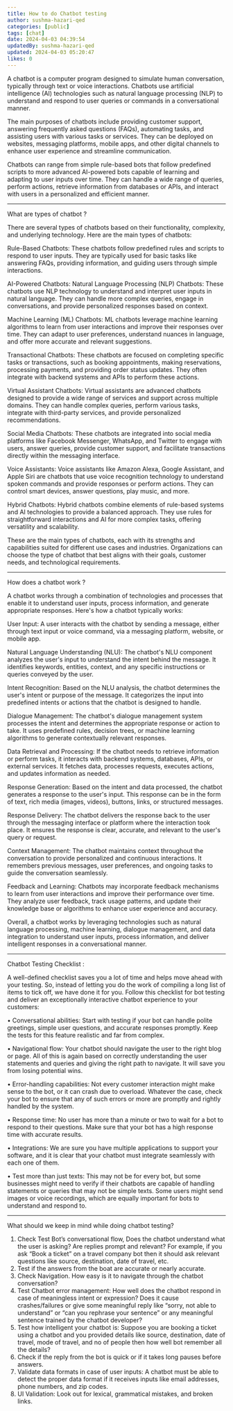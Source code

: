 ```yaml
---
title: How to do Chatbot testing
author: sushma-hazari-qed
categories: [public]
tags: [chat]
date: 2024-04-03 04:39:54 
updatedBy: sushma-hazari-qed
updated: 2024-04-03 05:20:47 
likes: 0
---
```


A chatbot is a computer program designed to simulate human conversation, typically through text or voice interactions. Chatbots use artificial intelligence (AI) technologies such as natural language processing (NLP) to understand and respond to user queries or commands in a conversational manner.

The main purposes of chatbots include providing customer support, answering frequently asked questions (FAQs), automating tasks, and assisting users with various tasks or services. They can be deployed on websites, messaging platforms, mobile apps, and other digital channels to enhance user experience and streamline communication.

Chatbots can range from simple rule-based bots that follow predefined scripts to more advanced AI-powered bots capable of learning and adapting to user inputs over time. They can handle a wide range of queries, perform actions, retrieve information from databases or APIs, and interact with users in a personalized and efficient manner.

***

What are types of chatbot ?

There are several types of chatbots based on their functionality, complexity, and underlying technology. Here are the main types of chatbots:

Rule-Based Chatbots: These chatbots follow predefined rules and scripts to respond to user inputs. They are typically used for basic tasks like answering FAQs, providing information, and guiding users through simple interactions.

AI-Powered Chatbots: Natural Language Processing (NLP) Chatbots: These chatbots use NLP technology to understand and interpret user inputs in natural language. They can handle more complex queries, engage in conversations, and provide personalized responses based on context.

Machine Learning (ML) Chatbots: ML chatbots leverage machine learning algorithms to learn from user interactions and improve their responses over time. They can adapt to user preferences, understand nuances in language, and offer more accurate and relevant suggestions.

Transactional Chatbots: These chatbots are focused on completing specific tasks or transactions, such as booking appointments, making reservations, processing payments, and providing order status updates. They often integrate with backend systems and APIs to perform these actions.

Virtual Assistant Chatbots: Virtual assistants are advanced chatbots designed to provide a wide range of services and support across multiple domains. They can handle complex queries, perform various tasks, integrate with third-party services, and provide personalized recommendations.

Social Media Chatbots: These chatbots are integrated into social media platforms like Facebook Messenger, WhatsApp, and Twitter to engage with users, answer queries, provide customer support, and facilitate transactions directly within the messaging interface.

Voice Assistants: Voice assistants like Amazon Alexa, Google Assistant, and Apple Siri are chatbots that use voice recognition technology to understand spoken commands and provide responses or perform actions. They can control smart devices, answer questions, play music, and more.

Hybrid Chatbots: Hybrid chatbots combine elements of rule-based systems and AI technologies to provide a balanced approach. They use rules for straightforward interactions and AI for more complex tasks, offering versatility and scalability.

These are the main types of chatbots, each with its strengths and capabilities suited for different use cases and industries. Organizations can choose the type of chatbot that best aligns with their goals, customer needs, and technological requirements.

***

How does a chatbot work ?

A chatbot works through a combination of technologies and processes that enable it to understand user inputs, process information, and generate appropriate responses. Here's how a chatbot typically works:

User Input: A user interacts with the chatbot by sending a message, either through text input or voice command, via a messaging platform, website, or mobile app.

Natural Language Understanding (NLU): The chatbot's NLU component analyzes the user's input to understand the intent behind the message. It identifies keywords, entities, context, and any specific instructions or queries conveyed by the user.

Intent Recognition: Based on the NLU analysis, the chatbot determines the user's intent or purpose of the message. It categorizes the input into predefined intents or actions that the chatbot is designed to handle.

Dialogue Management: The chatbot's dialogue management system processes the intent and determines the appropriate response or action to take. It uses predefined rules, decision trees, or machine learning algorithms to generate contextually relevant responses.

Data Retrieval and Processing: If the chatbot needs to retrieve information or perform tasks, it interacts with backend systems, databases, APIs, or external services. It fetches data, processes requests, executes actions, and updates information as needed.

Response Generation: Based on the intent and data processed, the chatbot generates a response to the user's input. This response can be in the form of text, rich media (images, videos), buttons, links, or structured messages.

Response Delivery: The chatbot delivers the response back to the user through the messaging interface or platform where the interaction took place. It ensures the response is clear, accurate, and relevant to the user's query or request.

Context Management: The chatbot maintains context throughout the conversation to provide personalized and continuous interactions. It remembers previous messages, user preferences, and ongoing tasks to guide the conversation seamlessly.

Feedback and Learning: Chatbots may incorporate feedback mechanisms to learn from user interactions and improve their performance over time. They analyze user feedback, track usage patterns, and update their knowledge base or algorithms to enhance user experience and accuracy.

Overall, a chatbot works by leveraging technologies such as natural language processing, machine learning, dialogue management, and data integration to understand user inputs, process information, and deliver intelligent responses in a conversational manner.

***

Chatbot Testing Checklist :

A well-defined checklist saves you a lot of time and helps move ahead with your testing. So, instead of letting you do the work of compiling a long list of items to tick off, we have done it for you. Follow this checklist for bot testing and deliver an exceptionally interactive chatbot experience to your customers:

•	Conversational abilities: Start with testing if your bot can handle polite greetings, simple user questions, and accurate responses promptly. Keep the tests for this feature realistic and far from complex.

•	Navigational flow: Your chatbot should navigate the user to the right blog or page. All of this is again based on correctly understanding the user statements and queries and giving the right path to navigate. It will save you from losing potential wins.

•	Error-handling capabilities: Not every customer interaction might make sense to the bot, or it can crash due to overload. Whatever the case, check your bot to ensure that any of such errors or more are promptly and rightly handled by the system.

•	Response time: No user has more than a minute or two to wait for a bot to respond to their questions. Make sure that your bot has a high response time with accurate results.

•	Integrations: We are sure you have multiple applications to support your software, and it is clear that your chatbot must integrate seamlessly with each one of them.

•	Test more than just texts: This may not be for every bot, but some businesses might need to verify if their chatbots are capable of handling statements or queries that may not be simple texts. Some users might send images or voice recordings, which are equally important for bots to understand and respond to.

***

What should we keep in mind while doing chatbot testing?

1. Check Test Bot’s conversational flow, Does the chatbot understand what the user is asking? Are replies prompt and relevant? For example, if you ask “Book a ticket” on a travel company bot then it should ask relevant questions like source, destination, date of travel, etc.
2. Test if the answers from the boat are accurate or nearly accurate.
3. Check Navigation. How easy is it to navigate through the chatbot conversation?
4. Test Chatbot error management: How well does the chatbot respond in case of meaningless intent or expression? Does it cause crashes/failures or give some meaningful reply like “sorry, not able to understand” or “can you rephrase your sentence” or any meaningful sentence trained by the chatbot developer?
5. Test how intelligent your chatbot is: Suppose you are booking a ticket using a chatbot and you provided details like source, destination, date of travel, mode of travel, and no of people then how well bot remember all the details?
6. Check if the reply from the bot is quick or if it takes long pauses before answers.
7. Validate data formats in case of user inputs: A chatbot must be able to detect the proper data format if it receives inputs like email addresses, phone numbers, and zip codes.
8. UI Validation: Look out for lexical, grammatical mistakes, and broken links.